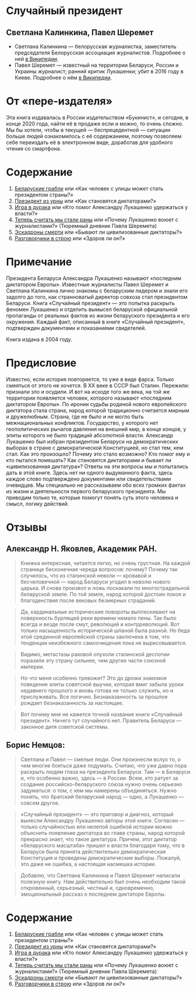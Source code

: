 # Случайный президент 
## Светлана Калинкина, Павел Шеремет

- Светлана Калинкина — белорусская журналистка, заместитель председателя Белорусская ассоциация журналистов. Подробнее о ней [в Википедии](https://ru.wikipedia.org/wiki/%D0%9A%D0%B0%D0%BB%D0%B8%D0%BD%D0%BA%D0%B8%D0%BD%D0%B0,_%D0%A1%D0%B2%D0%B5%D1%82%D0%BB%D0%B0%D0%BD%D0%B0_%D0%9C%D0%B8%D1%85%D0%B0%D0%B9%D0%BB%D0%BE%D0%B2%D0%BD%D0%B0).
- Павел Шеремет — известный на территории Беларуси, России и Украины журналист; ранний критик Лукашенки; убит в 2016 году в Киеве. Подробнее о нём [в Википедии](https://ru.wikipedia.org/wiki/%D0%A8%D0%B5%D1%80%D0%B5%D0%BC%D0%B5%D1%82,_%D0%9F%D0%B0%D0%B2%D0%B5%D0%BB_%D0%93%D1%80%D0%B8%D0%B3%D0%BE%D1%80%D1%8C%D0%B5%D0%B2%D0%B8%D1%87).

# От «пере-издателя»

Эта книга издавалась в России издательством «Букинист», и сегодня, в конце 2020 года, найти её в продаже если и можно, то очень сложно. Мы бы хотели, чтобы в текущей — беспрецедентной — ситуации больше людей ознакомилось с её содержанием, поэтому позволяем себе переиздать её в электронном виде, доработав для удобного чтения со смартфона.


# Содержание

1. [Беларуские грабли](./1.md) или «Как человек с улицы может стать президентом страны?»
2. [Президент из урны](./2.md) или «Как становятся диктаторами?»
3. [Игра в дурака](./3.md) или «Кто помог Александру Лукашенко удержаться у власти?»
4. [Теперь считать мы стали раны](./4.md) или «Почему Лукашенко воюет с журналистами?» (Тюремный дневник Павла Шеремета)
5. [Эскадроны смерти](./5.md) или «Бывают ли цивилизованные диктаторы?»
6. [Разговорчики в строю](./6.md) или «Здоров ли он?»


# Примечание

Президента Беларуси Александра Лукашенко называют «последним диктатором Европы». Известные журналисты Павел Шеремет и Светлана Калинкина лично знакомы с беларуским лидером и знали его задолго до того, как странноватый директор совхоза стал президентом Беларуси. Книга «Случайный президент» — это попытка раскрыть феномен Лукашенко и отделить вымысел беларуской официальной пропаганды от реальных фактов из жизни беларуского президента и его окружения. Каждый факт, описанный в книге «Случайный президент», подтвержден документами и показаниями свидетелей.

Книга издана в 2004 году.


# Предисловие

Известно, если история повторяется, то уже в виде фарса. Только смеяться от этого не хочется. В ХХ веке в СССР был Сталин. Пережили: признали зло и осудили. И вот на исходе того же века, на той же территории появляется человек, которого называют «последним диктатором Европы». По иронии судьбы родиной нового европейского диктатора стала страна, народ которой традиционно считается мирным и дружелюбным. Страна, где не было и не могло быть межнациональных конфликтов. Государство, у которого нет геополитических рычагов давления на внешний мир, в конце концов, у элиты которого не было традиций абсолютной власти. Александр Лукашенко был избран президентом Беларуси на демократических выборах в стране с демократической Конституцией, но стал тем, кем стал. Как это произошло? Почему это стало возможно? Кто помог ему и кто пытался помешать? Как становятся диктаторами и бывает ли «цивилизованная диктатура»? Ответы на эти вопросы мы и попытались дать в этой книге. Здесь нет ни одного выдуманного факта, здесь каждое слово подтверждено документами или свидетельствами очевидцев. Мы специально не рассказываем обо всех громких фактах из жизни и деятельности первого беларуского президента. Мы приводим только те, которые помогут понять суть этого человека и смысл, логику действий.


# Отзывы

## Александр Н. Яковлев, Академик РАН.

>Книжка интересная, читается легко, но очень грустная. На каждой странице бесконечная череда вопросов: почему? Почему так случилось, что из сталинской неволи — кровавой и бесчеловечной — народ Беларуси угодил в неволю нового царька. И снова произвол и ложь поскакали по многострадальной беларуской земле. По той земле, народ которой достоин покоя и благоденствия после вековых безмерных страданий.

>Да, кардинальные исторические повороты выплескивают на поверхность бурлящей реки времени немало пены. Так было всегда и везде после смут, революций и контрреволюций. Вот только насыщенность исторической шпаной была разной. Но беда этой срединной европейской страны заключена в том, что тенденции неизбежного самоочищения пока не вырисовывается.

>Видимо, метастазы раковой опухоли сталинской деспотии поразили эту страну сильнее, чем другие части союзной империи.

>Но что меня особенно тревожит? Это до дрожи знакомое поведение элиты советской выучки, которая вмиг забыла уроки недавнего прошлого и вновь готова не только служить, но и прислуживать. Все логично. Безнаказанность за прошлое рождает безнаказанность за настоящее.

>Вот почему мне не кажется точной название книги «Случайный президент». Ничего тут случайного нет. Правитель Беларуси — законное дитя советской системы.


## Борис Немцов:

>Светлана и Павел — смелые люди. Они произнесли вслух то, о чем многие бояться даже подумать. Считаю, что уже давно пора раскрыть людям глаза на президента Беларуси. Там — в Беларуси и, что особенно важно, здесь — в России. Всем, кто ратует за создание российско-беларуского союза нужно очень серьезно задуматься: о том, с кем мы намерены объединяться. Нужно понять, что братский беларуский народ — одно, а Лукашенко — совсем другое.

>«Случайный президент» — это приговор и диагноз, который вынесли Александру Лукашенко авторы этой книги. Согласен — только случайностью или нелепой ошибкой истории можно объяснить появление диктатора во главе страны, народ которой прекрасно знает, что такое диктатура. Причем, этот диктатор «беларуского масштаба» пришел к власти благодаря тому, что в Беларуси была принята действительно демократическая Конституция и проведены демократические выборы. Пожалуй, это даже не ошибка, а настоящая насмешка истории.

>Добавлю, что Светлана Калинкина и Павел Шеремет написали полезную книгу. Нам действительно был очень необходим такой откровенный, серьезный, честный и, одновременно, эмоциональный рассказ о последнем диктаторе Европы.


# Содержание

1. [Беларуские грабли](./1.md) или «Как человек с улицы может стать президентом страны?»
2. [Президент из урны](./2.md) или «Как становятся диктаторами?»
3. [Игра в дурака](./3.md) или «Кто помог Александру Лукашенко удержаться у власти?»
4. [Теперь считать мы стали раны](./4.md) или «Почему Лукашенко воюет с журналистами?» (Тюремный дневник Павла Шеремета)
5. [Эскадроны смерти](./5.md) или «Бывают ли цивилизованные диктаторы?»
6. [Разговорчики в строю](./6.md) или «Здоров ли он?»

